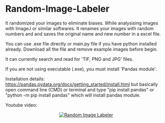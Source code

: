 # Random-Image-Labeler
It randomized your images to eliminate biases. While analysising images with ImageJ or similar softwares. It renames your images with random numbers and and saves the original name and new number in a excel file. 

You can use .exe file directly or main.py file if you have python installed already. Download all the file and remove example images before begin.

It can currently search and read for 'TIF, PNG and JPG' files.

If you are not using executable (.exe), you must install 'Pandas module'. 

Installation details: https://pandas.pydata.org/docs/getting_started/install.html but basically open command line (CMD) or terminal and type "pip install pandas" or "python -m pip install pandas" which will install pandas module.

Youtube video:

<div align="center">
  <a href="https://www.youtube.com/watch?v=m9XpWw34FWo"><img src="https://i.ytimg.com/vi/m9XpWw34FWo/0.jpg?sqp=-oaymwEcCPYBEIoBSFXyq4qpAw4IARUAAIhCGAFwAcABBg==&rs=AOn4CLBvNlZ0oWpysFAI3CSy0uerp8lXlw" alt="Random Image Labeler"></a>
</div>
